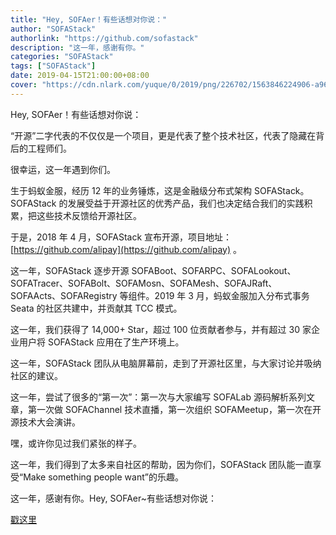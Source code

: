 ```yaml
---
title: "Hey, SOFAer！有些话想对你说："
author: "SOFAStack"
authorlink: "https://github.com/sofastack"
description: "这一年，感谢有你。"
categories: "SOFAStack"
tags: ["SOFAStack"]
date: 2019-04-15T21:00:00+08:00
cover: "https://cdn.nlark.com/yuque/0/2019/png/226702/1563846224906-a960e797-9dfe-4985-bfdd-b7ef2cd83e6d.png"
---
```


Hey, SOFAer！有些话想对你说：

“开源”二字代表的不仅仅是一个项目，更是代表了整个技术社区，代表了隐藏在背后的工程师们。

很幸运，这一年遇到你们。

生于蚂蚁金服，经历 12 年的业务锤炼，这是金融级分布式架构 SOFAStack。SOFAStack 的发展受益于开源社区的优秀产品，我们也决定结合我们的实践积累，把这些技术反馈给开源社区。

于是，2018 年 4 月，SOFAStack 宣布开源，项目地址：[https://github.com/alipay](https://github.com/alipay) 。

这一年，SOFAStack 逐步开源 SOFABoot、SOFARPC、SOFALookout、SOFATracer、SOFABolt、SOFAMosn、SOFAMesh、SOFAJRaft、SOFAActs、SOFARegistry 等组件。2019 年 3 月，蚂蚁金服加入分布式事务 Seata 的社区共建中，并贡献其 TCC 模式。

这一年，我们获得了 14,000+ Star，超过 100 位贡献者参与，并有超过 30 家企业用户将 SOFAStack 应用在了生产环境上。

这一年，SOFAStack 团队从电脑屏幕前，走到了开源社区里，与大家讨论并吸纳社区的建议。

这一年，尝试了很多的“第一次”：第一次与大家编写 SOFALab 源码解析系列文章，第一次做 SOFAChannel 技术直播，第一次组织 SOFAMeetup，第一次在开源技术大会演讲。

嘿，或许你见过我们紧张的样子。

这一年，我们得到了太多来自社区的帮助，因为你们，SOFAStack 团队能一直享受“Make something people want”的乐趣。

这一年，感谢有你。Hey, SOFAer~有些话想对你说：

[戳这里](https://weibo.com/tv/v/HpLgO59gr?fid=1034:4361396805117481)
